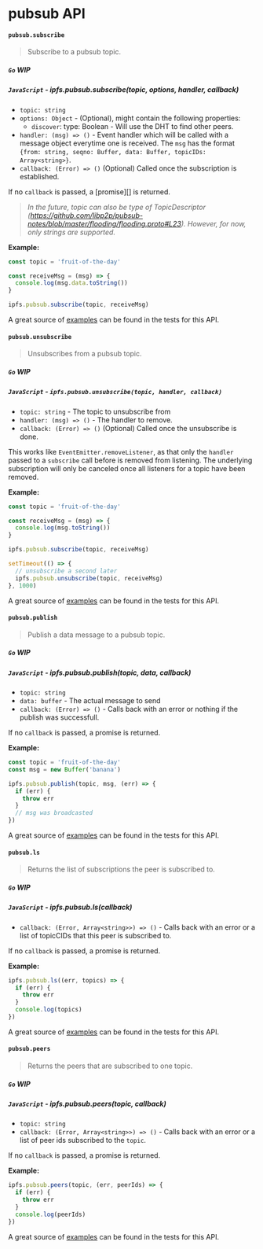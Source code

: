pubsub API
==========

#### `pubsub.subscribe`

> Subscribe to a pubsub topic.

##### `Go` **WIP**

##### `JavaScript` - ipfs.pubsub.subscribe(topic, options, handler, callback)

- `topic: string`
- `options: Object` - (Optional), might contain the following properties:
  - `discover`: type: Boolean - Will use the DHT to find other peers.
- `handler: (msg) => ()` - Event handler which will be called with a message object everytime one is received. The `msg` has the format `{from: string, seqno: Buffer, data: Buffer, topicIDs: Array<string>}`.
- `callback: (Error) => ()` (Optional) Called once the subscription is established.

If no `callback` is passed, a [promise][] is returned.

> _In the future, topic can also be type of TopicDescriptor (https://github.com/libp2p/pubsub-notes/blob/master/flooding/flooding.proto#L23). However, for now, only strings are supported._

**Example:**

```JavaScript
const topic = 'fruit-of-the-day'

const receiveMsg = (msg) => {
  console.log(msg.data.toString())
}

ipfs.pubsub.subscribe(topic, receiveMsg)
```

A great source of [examples][] can be found in the tests for this API.

#### `pubsub.unsubscribe`

> Unsubscribes from a pubsub topic.

##### `Go` **WIP**

##### `JavaScript` - `ipfs.pubsub.unsubscribe(topic, handler, callback)`

- `topic: string` - The topic to unsubscribe from
- `handler: (msg) => ()` - The handler to remove.
- `callback: (Error) => ()` (Optional) Called once the unsubscribe is done.

This works like `EventEmitter.removeListener`, as that only the `handler` passed to a `subscribe` call before is removed from listening. The underlying subscription will only be canceled once all listeners for a topic have been removed.

**Example:**

```JavaScript
const topic = 'fruit-of-the-day'

const receiveMsg = (msg) => {
  console.log(msg.toString())
}

ipfs.pubsub.subscribe(topic, receiveMsg)

setTimeout(() => {
  // unsubscribe a second later
  ipfs.pubsub.unsubscribe(topic, receiveMsg)
}, 1000)
```

A great source of [examples][] can be found in the tests for this API.

#### `pubsub.publish`

> Publish a data message to a pubsub topic.

##### `Go` **WIP**

##### `JavaScript` - ipfs.pubsub.publish(topic, data, callback)

- `topic: string`
- `data: buffer` - The actual message to send
- `callback: (Error) => ()` - Calls back with an error or nothing if the publish was successfull.

If no `callback` is passed, a promise is returned.

**Example:**

```JavaScript
const topic = 'fruit-of-the-day'
const msg = new Buffer('banana')

ipfs.pubsub.publish(topic, msg, (err) => {
  if (err) {
    throw err
  }
  // msg was broadcasted
})
```

A great source of [examples][] can be found in the tests for this API.

#### `pubsub.ls`

> Returns the list of subscriptions the peer is subscribed to.

##### `Go` **WIP**

##### `JavaScript` - ipfs.pubsub.ls(callback)

- `callback: (Error, Array<string>>) => ()` - Calls back with an error or a list of topicCIDs that this peer is subscribed to.

If no `callback` is passed, a promise is returned.

**Example:**

```JavaScript
ipfs.pubsub.ls((err, topics) => {
  if (err) {
    throw err
  }
  console.log(topics)
})
```

A great source of [examples][] can be found in the tests for this API.

#### `pubsub.peers`

> Returns the peers that are subscribed to one topic.

##### `Go` **WIP**

##### `JavaScript` - ipfs.pubsub.peers(topic, callback)

- `topic: string`
- `callback: (Error, Array<string>>) => ()` - Calls back with an error or a list of peer ids subscribed to the `topic`.

If no `callback` is passed, a promise is returned.

**Example:**

```JavaScript
ipfs.pubsub.peers(topic, (err, peerIds) => {
  if (err) {
    throw err
  }
  console.log(peerIds)
})
```

A great source of [examples][] can be found in the tests for this API.

[examples]: https://github.com/ipfs/interface-ipfs-core/blob/master/js/src/pubsub.js
